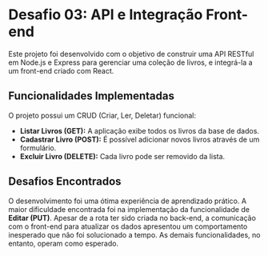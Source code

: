 # Desafio 03: API e Integração Front-end

Este projeto foi desenvolvido com o objetivo de construir uma API RESTful em Node.js e Express para gerenciar uma coleção de livros, e integrá-la a um front-end criado com React.

## Funcionalidades Implementadas

O projeto possui um CRUD (Criar, Ler, Deletar) funcional:
* **Listar Livros (GET):** A aplicação exibe todos os livros da base de dados.
* **Cadastrar Livro (POST):** É possível adicionar novos livros através de um formulário.
* **Excluir Livro (DELETE):** Cada livro pode ser removido da lista.

## Desafios Encontrados

O desenvolvimento foi uma ótima experiência de aprendizado prático. A maior dificuldade encontrada foi na implementação da funcionalidade de **Editar (PUT)**. 
Apesar de a rota ter sido criada no back-end, a comunicação com o front-end para atualizar os dados apresentou um comportamento inesperado que não foi solucionado a tempo. 
As demais funcionalidades, no entanto, operam como esperado.
